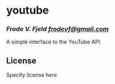 # youtube
### _Frode V. Fjeld <frodevf@gmail.com>_

A simple interface to the YouTube API.

## License

Specify license here

